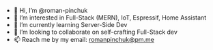 - 👋 Hi, I’m @roman-pinchuk
- 👀 I’m interested in Full-Stack (MERN), IoT, Espressif, Home Assistant
- 🌱 I’m currently learning Server-Side Dev
- 💞️ I’m looking to collaborate on self-crafting Full-Stack dev
- 📫 Reach me by my email: romanpinchuk@pm.me

<!---
roman-pinchuk/roman-pinchuk is a ✨ special ✨ repository because its `README.md` (this file) appears on your GitHub profile.
You can click the Preview link to take a look at your changes.
--->
